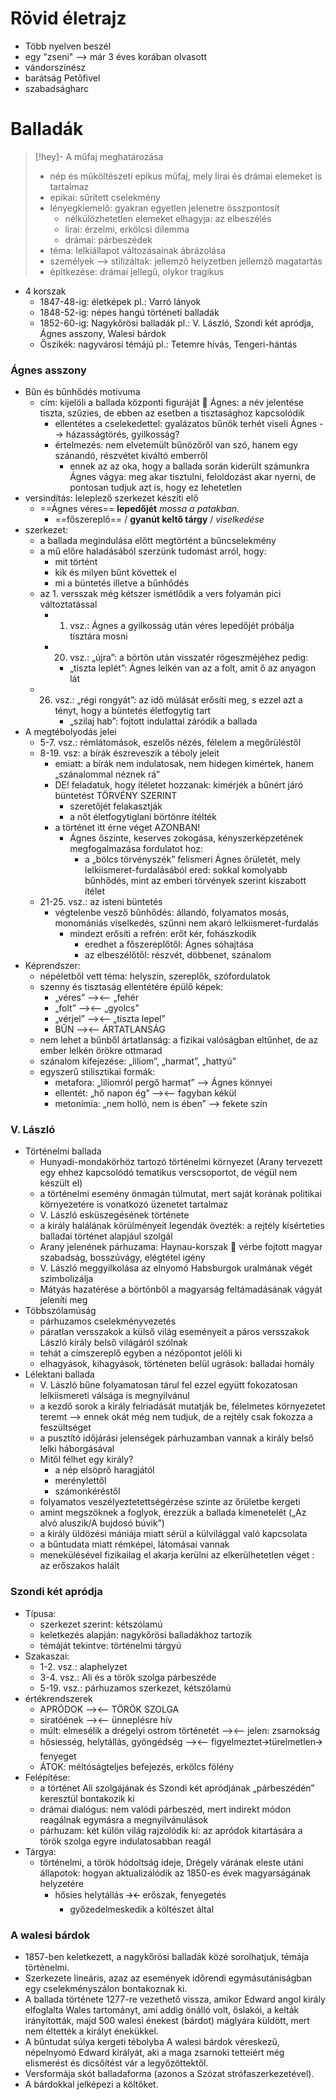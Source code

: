 # Rövid életrajz

- Több nyelven beszél
- egy "zseni" --> már 3 éves korában olvasott
- vándorszínész
- barátság Petőfivel
- szabadságharc
# Balladák

> [!hey]- A műfaj meghatározása
> - nép és műköltészeti epikus műfaj, mely lírai és drámai elemeket is tartalmaz
> - epikai: sűrített cselekmény
> - lényegkiemelő: gyakran egyetlen jelenetre összpontosít
> 	- nélkülözhetetlen elemeket elhagyja: az elbeszélés
> 	- lírai: érzelmi, erkölcsi dilemma
> 	- drámai: párbeszédek
> - téma: lelkiállapot változásainak ábrázolása
> - személyek --> stilizáltak: jellemző helyzetben jellemző magatartás
> - építkezése: drámai jellegű, olykor tragikus

- 4 korszak
	- 1847-48-ig: életképek pl.: Varró lányok
	- 1848-52-ig: népes hangú történeti balladák
	- 1852-60-ig: Nagykőrösi balladák pl.: V. László, Szondi két apródja, Ágnes asszony, Walesi bárdok
	- Őszikék: nagyvárosi témájú pl.: Tetemre hívás, Tengeri-hántás
### Ágnes asszony

- Bűn és bűnhődés motívuma
	- cím: kijelöli a ballada központi figuráját  Ágnes: a név jelentése tiszta, szűzies, de ebben az esetben a tisztasághoz kapcsolódik
		- ellentétes a cselekedettel: gyalázatos bűnök terhét viseli Ágnes --> házasságtörés, gyilkosság?
		- értelmezés: nem elvetemült bűnözőről van szó, hanem egy szánandó, részvétet kiváltó emberről
			- ennek az az oka, hogy a ballada során kiderült számunkra Ágnes vágya: meg akar tisztulni, feloldozást akar nyerni, de pontosan tudjuk azt is, hogy ez lehetetlen
- versindítás: leleplező szerkezet készíti elő
	-  ==Ágnes véres== **lepedőjét** *mossa a patakban.*
		- ==főszereplő== / **gyanút keltő tárgy** / *viselkedése*
- szerkezet:
	- a ballada megindulása előtt megtörtént a bűncselekmény
	- a mű előre haladásából szerzünk tudomást arról, hogy:
		- mit történt
		- kik és milyen bűnt követtek el
		- mi a büntetés illetve a bűnhődés
	- az 1. versszak még kétszer ismétlődik a vers folyamán pici változtatással
		- 1. vsz.: Ágnes a gyilkosság után véres lepedőjét próbálja tisztára mosni
		- 20. vsz.: „újra”: a börtön után visszatér rögeszméjéhez pedig:
			- „tiszta leplét”: Ágnes lelkén van az a folt, amit ő az anyagon lát
	- 26. vsz.: „régi rongyát”: az idő múlását erősíti meg, s ezzel azt a tényt, hogy a büntetés életfogytig tart
			- „szilaj hab”: fojtott indulattal záródik a ballada
- A megtébolyodás jelei
	- 5-7. vsz.: rémlátomások, eszelős nézés, félelem a megőrüléstől
	- 8-19. vsz: a bírák észreveszik a téboly jeleit
		- emiatt: a bírák nem indulatosak, nem hidegen kimértek, hanem „szánalommal néznek rá”
		- DE! feladatuk, hogy ítéletet hozzanak: kimérjék a bűnért járó büntetést TÖRVÉNY SZERINT
			- szeretőjét felakasztják
			- a nőt életfogytiglani börtönre ítélték
		- a történet itt érne véget AZONBAN!
			- Ágnes őszinte, keserves zokogása, kényszerképzetének megfogalmazása fordulatot hoz:
				- a „bölcs törvényszék” felismeri Ágnes őrületét, mely lelkiismeret-furdalásából ered: sokkal komolyabb bűnhődés, mint az emberi törvények szerint kiszabott ítélet
	- 21-25. vsz.: az isteni büntetés
		- végtelenbe vesző bűnhődés: állandó, folyamatos mosás, monomániás viselkedés, szűnni nem akaró lelkiismeret-furdalás
			- mindezt erősíti a refrén: erőt kér, fohászkodik
				- eredhet a főszereplőtől: Ágnes sóhajtása
				- az elbeszélőtől: részvét, döbbenet, szánalom
- Képrendszer:
	- népéletből vett téma: helyszín, szereplők, szófordulatok
	- szenny és tisztaság ellentétére épülő képek:
		- „véres” --><-- „fehér
		- „folt” --><-- „gyolcs”
		- „vérjel” --><-- „tiszta lepel”
		- BŰN --><-- ÁRTATLANSÁG
	- nem lehet a bűnből ártatlanság: a fizikai valóságban eltűnhet, de az ember lelkén örökre ottmarad
	- szánalom kifejezése: „liliom”, „harmat”, „hattyú”
	- egyszerű stilisztikai formák:
		- metafora: „liliomról pergő harmat” --> Ágnes könnyei
		- ellentét: „hő napon ég” --><-- fagyban kékül
		- metonímia: „nem holló, nem is ében”  --> fekete szín
### V. László

- Történelmi ballada
	- Hunyadi-mondakörhöz tartozó történelmi környezet (Arany tervezett egy ehhez kapcsolódó tematikus verscsoportot, de végül nem készült el)
	- a történelmi esemény önmagán túlmutat, mert saját korának politikai környezetére is vonatkozó üzenetet tartalmaz
	- V. László esküszegésének története
	- a király halálának körülményeit legendák övezték: a rejtély kísérteties balladai történet alapjául szolgál
	- Arany jelenének párhuzama: Haynau-korszak  vérbe fojtott magyar szabadság, bosszúvágy, elégtétel igény
	- V. László meggyilkolása az elnyomó Habsburgok uralmának végét szimbolizálja
	- Mátyás hazatérése a börtönből a magyarság feltámadásának vágyát jeleníti meg
- Többszólamúság
	- párhuzamos cselekményvezetés
	- páratlan versszakok a külső világ eseményeit a páros versszakok László király belső világáról szólnak
	- tehát a címszereplő egyben a nézőpontot jelöli ki
	- elhagyások, kihagyások, történeten belül ugrások: balladai homály
- Lélektani ballada
	- V. László bűne folyamatosan tárul fel ezzel együtt fokozatosan lelkiismereti válsága is megnyilvánul
	- a kezdő sorok a király felriadását mutatják be, félelmetes környezetet teremt --> ennek okát még nem tudjuk, de a rejtély csak fokozza a feszültséget
	- a pusztító időjárási jelenségek párhuzamban vannak a király belső lelki háborgásával
	- Mitől félhet egy király?
		- a nép elsöprő haragjától
		- merénylettől
		- számonkéréstől
	- folyamatos veszélyeztetettségérzése szinte az őrületbe kergeti
	- amint megszöknek a foglyok, érezzük a ballada kimenetelét („Az alvó aluszik/A bujdosó búvik”)
	- a király üldözési mániája miatt sérül a külvilággal való kapcsolata
	- a bűntudata miatt rémképei, látomásai vannak
	- menekülésével fizikailag el akarja kerülni az elkerülhetetlen véget : az erőszakos halált

### Szondi két apródja

- Típusa:
	- szerkezet szerint: kétszólamú
	- keletkezés alapján: nagykőrösi balladákhoz tartozik
	- témáját tekintve: történelmi tárgyú
- Szakaszai:
	- 1-2. vsz.: alaphelyzet
	- 3-4. vsz.: Ali és a török szolga párbeszéde
	- 5-19. vsz.: párhuzamos szerkezet, kétszólamú
- értékrendszerek
	- APRÓDOK --><-- TÖRÖK SZOLGA
	- siratóének --><-- ünneplésre hív
	- múlt: elmesélik a drégelyi ostrom történetét --><-- jelen: zsarnokság
	- hősiesség, helytállás, gyöngédség --><-- figyelmeztet🡪türelmetlen🡪 fenyeget
	- ÁTOK: méltóságteljes befejezés, erkölcs fölény
- Felépítése:
	- a történet Ali szolgájának és Szondi két apródjának „párbeszédén” keresztül bontakozik ki
	- drámai dialógus: nem valódi párbeszéd, mert indirekt módon reagálnak egymásra a megnyilvánulások
	- párhuzam: két külön világ rajzolódik ki: az apródok kitartására a török szolga egyre indulatosabban reagál 
- Tárgya: 
	- történelmi, a török hódoltság ideje, Drégely várának eleste utáni állapotok: hogyan aktualizálódik az 1850-es évek magyarságának helyzetére
		- hősies helytállás 🡪🡨 erőszak, fenyegetés
			- győzedelmeskedik a költészet által

### A walesi bárdok

- 1857-ben keletkezett, a nagykőrösi balladák közé sorolhatjuk, témája történelmi.
- Szerkezete lineáris, azaz az események időrendi egymásutániságban egy cselekményszálon bontakoznak ki.
- A ballada története 1277-re vezethető vissza, amikor Edward angol király elfoglalta Wales tartományt, ami addig önálló volt, őslakói, a kelták irányították, majd 500 walesi énekest (bárdot) máglyára küldött, mert nem éltették a királyt énekükkel.
- A bűntudat súlya kergeti tébolyba A walesi bárdok véreskezű, népelnyomó Edward királyát, aki a maga zsarnoki tetteiért még elismerést és dicsőítést vár a legyőzöttektől.
- Versformája skót balladaforma (azonos a Szózat strófaszerkezetével).
- A bárdokkal jelképezi a költőket.